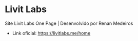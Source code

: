 # Livit Labs
 Site Livit Labs One Page | Desenvolvido por Renan Medeiros

* Link oficial: https://livitlabs.me/home